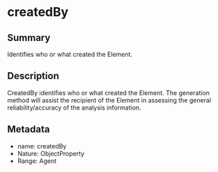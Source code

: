 <!-- Automatically generated by spec-parser v2.0.0 on 2023-12-27T15:02:03.969017+00:00 -->
<!-- SPDX-License-Identifier: Community-Spec-1.0 -->

# createdBy

## Summary

Identifies who or what created the Element.


## Description

CreatedBy identifies who or what created the Element.
The generation method will assist the recipient of the Element in assessing
the general reliability/accuracy of the analysis information.


## Metadata

- name: createdBy
- Nature: ObjectProperty
- Range: Agent




